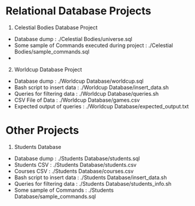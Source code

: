# Relational Database Projects 
 1. Celestial Bodies Database Project 
  - Database dump :                                        ./Celestial Bodies/universe.sql
  - Some sample of Commands executed during project :      ./Celestial Bodies/sample_commands.sql
  - 
 
 2. Worldcup Database Project
  - Database dump :                 ./Worldcup Database/worldcup.sql
  - Bash script to insert data :    ./Worldcup Database/insert_data.sh
  - Queries for filtering data :    ./Worldcup Database/queries.sh
  - CSV File of Data :              ./Worldcup Database/games.csv
  - Expected output of queries :    ./Worldcup Database/expected_output.txt

# Other Projects
  1. Students Database
   - Database dump :                  ./Students Database/students.sql
   - Students CSV :                   ./Students Database/students.csv
   - Courses CSV :                    ./Students Database/courses.csv
   - Bash script to insert data :     ./Students Database/insert_data.sh
   - Queries for filtering data :     ./Students Database/students_info.sh
   - Some sample of Commands :        ./Students Database/sample_commands.sql
